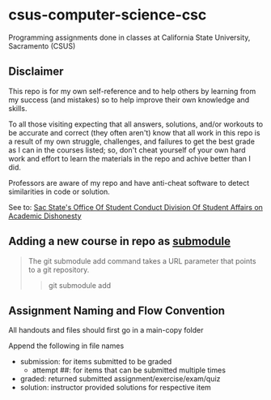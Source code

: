 # csus-computer-science-csc

Programming assignments done in classes at California State University, Sacramento (CSUS)

## Disclaimer 

This repo is for my own self-reference and to help others by learning from my success (and mistakes) so to help improve their own knowledge and skills.

To all those visiting expecting that all answers, solutions, and/or workouts to be accurate and correct (they often aren't) know that all work in this repo is a result of my own struggle, challenges, and failures to get the best grade as I can in the courses listed; so, don't cheat yourself of your own hard work and effort to learn the materials in the repo and achive better than I did.

Professors are aware of my repo and have anti-cheat software to detect similarities in code or solution.

See to: [Sac State's Office Of Student Conduct Division Of Student Affairs on Academic Dishonesty]( https://www.csus.edu/student-affairs/student-conduct/academic-dishonesty.html)

## Adding a new course in repo as [submodule](https://www.atlassian.com/git/tutorials/git-submodule)

>The git submodule add command takes a URL parameter that points to a git repository.
>>git submodule add

## Assignment Naming and Flow Convention

All handouts and files should first go in a main-copy folder

Append the following in file names

- submission: for items submitted to be graded
  - attempt ##: for items that can be submitted multiple times
- graded: returned submitted assignment/exercise/exam/quiz
- solution: instructor provided solutions for respective item
